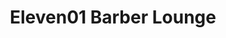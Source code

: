 ---
title: "Eleven01 Barber Lounge"
url: /broken-arrow/eleven01-barber-lounge/
shop: hairdresser
---